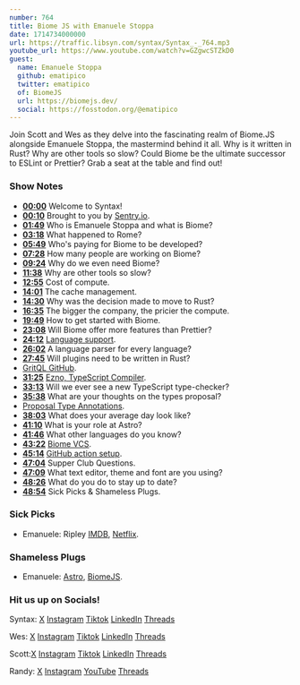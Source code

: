 ```yaml
---
number: 764
title: Biome JS with Emanuele Stoppa
date: 1714734000000
url: https://traffic.libsyn.com/syntax/Syntax_-_764.mp3
youtube_url: https://www.youtube.com/watch?v=GZgwcSTZkD0
guest:
  name: Emanuele Stoppa
  github: ematipico
  twitter: ematipico
  of: BiomeJS
  url: https://biomejs.dev/
  social: https://fosstodon.org/@ematipico
---
```


Join Scott and Wes as they delve into the fascinating realm of Biome.JS alongside Emanuele Stoppa, the mastermind behind it all. Why is it written in Rust? Why are other tools so slow? Could Biome be the ultimate successor to ESLint or Prettier? Grab a seat at the table and find out!

### Show Notes

* **[00:00](#t=00:00)** Welcome to Syntax!
* **[00:10](#t=00:10)** Brought to you by [Sentry.io](https://www.sentry.io/syntax).
* **[01:49](#t=01:49)** Who is Emanuele Stoppa and what is Biome?
* **[03:18](#t=03:18)** What happened to Rome?
* **[05:49](#t=05:49)** Who's paying for Biome to be developed?
* **[07:28](#t=07:28)** How many people are working on Biome?
* **[09:24](#t=09:24)** Why do we even need Biome?
* **[11:38](#t=11:38)** Why are other tools so slow?
* **[12:55](#t=12:55)** Cost of compute.
* **[14:01](#t=14:01)** The cache management.
* **[14:30](#t=14:30)** Why was the decision made to move to Rust?
* **[16:35](#t=16:35)** The bigger the company, the pricier the compute.
* **[19:49](#t=19:49)** How to get started with Biome.
* **[23:08](#t=23:08)** Will Biome offer more features than Prettier?
* **[24:12](#t=24:12)** [Language support](https://biomejs.dev/internals/language-support/).
* **[26:02](#t=26:02)** A language parser for every language?
* **[27:45](#t=27:45)** Will plugins need to be written in Rust?
* [GritQL GitHub](https://github.com/getgrit/gritql).
* **[31:25](#t=31:25)** [Ezno, TypeScript Compiler](https://kaleidawave.github.io/posts/introducing-ezno/).
* **[33:13](#t=33:13)** Will we ever see a new TypeScript type-checker?
* **[35:38](#t=35:38)** What are your thoughts on the types proposal?
* [Proposal Type Annotations](https://github.com/tc39/proposal-type-annotations).
* **[38:03](#t=38:03)** What does your average day look like?
* **[41:10](#t=41:10)** What is your role at Astro?
* **[41:46](#t=41:46)** What other languages do you know?
* **[43:22](#t=43:22)** [Biome VCS](https://biomejs.dev/reference/configuration/#vcsclientkind).
* **[45:14](#t=45:14)** [GitHub action setup](https://github.com/marketplace/actions/setup-biome).
* **[47:04](#t=47:04)** Supper Club Questions.
* **[47:09](#t=47:09)** What text editor, theme and font are you using?
* **[48:26](#t=48:26)** What do you do to stay up to date?
* **[48:54](#t=48:54)** Sick Picks & Shameless Plugs.

### Sick Picks

- Emanuele: Ripley [IMDB](https://www.imdb.com/title/tt11016042/), [Netflix](https://www.netflix.com/ca/title/81678765).

### Shameless Plugs

- Emanuele: [Astro](https://astro.build/), [BiomeJS](https://biomejs.dev/). 

### Hit us up on Socials!

Syntax: [X](https://twitter.com/syntaxfm) [Instagram](https://www.instagram.com/syntax_fm/) [Tiktok](https://www.tiktok.com/@syntaxfm) [LinkedIn](https://www.linkedin.com/company/96077407/admin/feed/posts/) [Threads](https://www.threads.net/@syntax_fm)

Wes: [X](https://twitter.com/wesbos) [Instagram](https://www.instagram.com/wesbos/) [Tiktok](https://www.tiktok.com/@wesbos) [LinkedIn](https://www.linkedin.com/in/wesbos/) [Threads](https://www.threads.net/@wesbos)

Scott:[X](https://twitter.com/stolinski) [Instagram](https://www.instagram.com/stolinski/) [Tiktok](https://www.tiktok.com/@stolinski) [LinkedIn](https://www.linkedin.com/in/stolinski/) [Threads](https://www.threads.net/@stolinski)

Randy: [X](https://twitter.com/randyrektor) [Instagram](https://www.instagram.com/randyrektor/) [YouTube](https://www.youtube.com/@randyrektor) [Threads](https://www.threads.net/@randyrektor)
